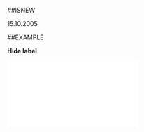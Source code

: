 
##ISNEW

15.10.2005


##EXAMPLE

**Hide label**



![](..\..\Examples\vbs\SOUDefField.HideLabel.vbs.txt)

